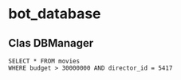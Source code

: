# bot_database
## Clas DBManager
```
SELECT * FROM movies
WHERE budget > 30000000 AND director_id = 5417
```
